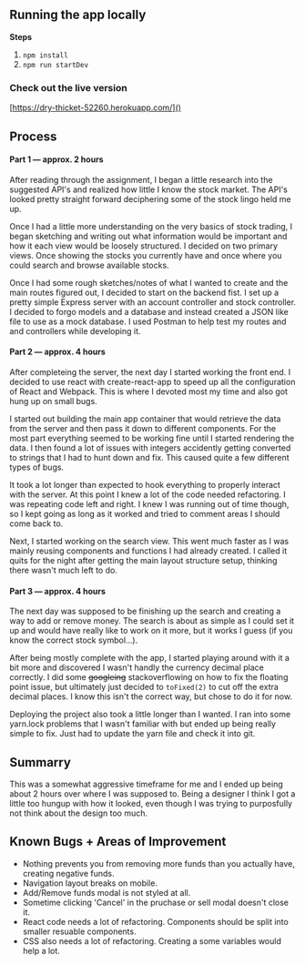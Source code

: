 ## Running the app locally

__Steps__
1) `npm install`
2) `npm run startDev`



### Check out the live version
[https://dry-thicket-52260.herokuapp.com/]()


## Process

#### Part 1 — approx. 2 hours

After reading through the assignment, I began a little research into the suggested API's and realized how little I know the stock market. The API's looked pretty straight forward deciphering some of the stock lingo held me up.

Once I had a little more understanding on the very basics of stock trading, I began sketching and writing out what information would be important and how it each view would be loosely structured. I decided on two primary views. Once showing the stocks you currently have and once where you could search and browse available stocks.

Once I had some rough sketches/notes of what I wanted to create and the main routes figured out, I decided to start on the backend fist. I set up a pretty simple Express server with an account controller and stock controller. I decided to forgo models and a database and instead created a JSON like file to use as a mock database. I used Postman to help test my routes and and controllers while developing it.


#### Part 2 — approx. 4 hours

After completeing the server, the next day I started working the front end. I decided to use react with create-react-app to speed up all the configuration of React and Webpack. This is where I devoted most my time and also got hung up on small bugs.

I started out building the main app container that would retrieve the data from the server and then pass it down to different components. For the most part everything seemed to be working fine until I started rendering the data. I then found a lot of issues with integers accidently getting converted to strings that I had to hunt down and fix. This caused quite a few different types of bugs.

It took a lot longer than expected to hook everything to properly interact with the server. At this point I knew a lot of the code needed refactoring. I was repeating code left and right. I knew I was running out of time though, so I kept going as long as it worked and tried to comment areas I should come back to.

Next, I started working on the search view. This went much faster as I was mainly reusing components and functions I had already created. I called it quits for the night after getting the main layout structure setup, thinking there wasn't much left to do.

#### Part 3 — approx. 4 hours

The next day was supposed to be finishing up the search and creating a way to add or remove money. The search is about as simple as I could set it up and would have really like to work on it more, but it works I guess (if you know the correct stock symbol...).

After being mostly complete with the app, I started playing around with it a bit more and discovered I wasn't handly the currency decimal place correctly. I did some ~~googleing~~ stackoverflowing on how to fix the floating point issue, but ultimately just decided to `toFixed(2)` to cut off the extra decimal places. I know this isn't the correct way, but chose to do it for now.

Deploying the project also took a little longer than I wanted. I ran into some yarn.lock problems that I wasn't familiar with but ended up being really simple to fix. Just had to update the yarn file and check it into git.

## Summarry

This was a somewhat aggressive timeframe for me and I ended up being about 2 hours over where I was supposed to. Being a designer I think I got a little too hungup with how it looked, even though I was trying to purposfully not think about the design too much.

## Known Bugs + Areas of Improvement
- Nothing prevents you from removing more funds than you actually have, creating negative funds.
- Navigation layout breaks on mobile.
- Add/Remove funds modal is not styled at all.
- Sometime clicking 'Cancel' in the pruchase or sell modal doesn't close it.
- React code needs a lot of refactoring. Components should be split into smaller resuable components.
- CSS also needs a lot of refactoring. Creating a some variables would help a lot.
